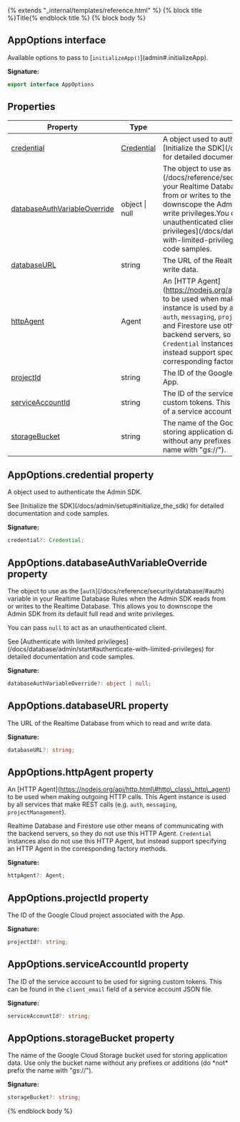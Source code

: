 {% extends "_internal/templates/reference.html" %}
{% block title %}Title{% endblock title %}
{% block body %}

## AppOptions interface

Available options to pass to \[`initializeApp()`<!-- -->\](admin\#.initializeApp).

<b>Signature:</b>

```typescript
export interface AppOptions 
```

## Properties

|  Property | Type | Description |
|  --- | --- | --- |
|  [credential](./firebase-admin_.appoptions.md#appoptionscredential_property) | [Credential](./firebase-admin_.credential.md#credential_interface) | A  object used to authenticate the Admin SDK.<!-- -->See \[Initialize the SDK\](/docs/admin/setup\#initialize\_the\_sdk) for detailed documentation and code samples. |
|  [databaseAuthVariableOverride](./firebase-admin_.appoptions.md#appoptionsdatabaseauthvariableoverride_property) | object \| null | The object to use as the \[<code>auth</code>\](/docs/reference/security/database/\#auth) variable in your Realtime Database Rules when the Admin SDK reads from or writes to the Realtime Database. This allows you to downscope the Admin SDK from its default full read and write privileges.<!-- -->You can pass <code>null</code> to act as an unauthenticated client.<!-- -->See \[Authenticate with limited privileges\](/docs/database/admin/start\#authenticate-with-limited-privileges) for detailed documentation and code samples. |
|  [databaseURL](./firebase-admin_.appoptions.md#appoptionsdatabaseurl_property) | string | The URL of the Realtime Database from which to read and write data. |
|  [httpAgent](./firebase-admin_.appoptions.md#appoptionshttpagent_property) | Agent | An \[HTTP Agent\](https://nodejs.org/api/http.html\#http\_class\_http\_agent) to be used when making outgoing HTTP calls. This Agent instance is used by all services that make REST calls (e.g. <code>auth</code>, <code>messaging</code>, <code>projectManagement</code>).<!-- -->Realtime Database and Firestore use other means of communicating with the backend servers, so they do not use this HTTP Agent. <code>Credential</code> instances also do not use this HTTP Agent, but instead support specifying an HTTP Agent in the corresponding factory methods. |
|  [projectId](./firebase-admin_.appoptions.md#appoptionsprojectid_property) | string | The ID of the Google Cloud project associated with the App. |
|  [serviceAccountId](./firebase-admin_.appoptions.md#appoptionsserviceaccountid_property) | string | The ID of the service account to be used for signing custom tokens. This can be found in the <code>client_email</code> field of a service account JSON file. |
|  [storageBucket](./firebase-admin_.appoptions.md#appoptionsstoragebucket_property) | string | The name of the Google Cloud Storage bucket used for storing application data. Use only the bucket name without any prefixes or additions (do \*not\* prefix the name with "gs://"). |

## AppOptions.credential property

A  object used to authenticate the Admin SDK.

See \[Initialize the SDK\](/docs/admin/setup\#initialize\_the\_sdk) for detailed documentation and code samples.

<b>Signature:</b>

```typescript
credential?: Credential;
```

## AppOptions.databaseAuthVariableOverride property

The object to use as the \[`auth`<!-- -->\](/docs/reference/security/database/\#auth) variable in your Realtime Database Rules when the Admin SDK reads from or writes to the Realtime Database. This allows you to downscope the Admin SDK from its default full read and write privileges.

You can pass `null` to act as an unauthenticated client.

See \[Authenticate with limited privileges\](/docs/database/admin/start\#authenticate-with-limited-privileges) for detailed documentation and code samples.

<b>Signature:</b>

```typescript
databaseAuthVariableOverride?: object | null;
```

## AppOptions.databaseURL property

The URL of the Realtime Database from which to read and write data.

<b>Signature:</b>

```typescript
databaseURL?: string;
```

## AppOptions.httpAgent property

An \[HTTP Agent\](https://nodejs.org/api/http.html\#http\_class\_http\_agent) to be used when making outgoing HTTP calls. This Agent instance is used by all services that make REST calls (e.g. `auth`<!-- -->, `messaging`<!-- -->, `projectManagement`<!-- -->).

Realtime Database and Firestore use other means of communicating with the backend servers, so they do not use this HTTP Agent. `Credential` instances also do not use this HTTP Agent, but instead support specifying an HTTP Agent in the corresponding factory methods.

<b>Signature:</b>

```typescript
httpAgent?: Agent;
```

## AppOptions.projectId property

The ID of the Google Cloud project associated with the App.

<b>Signature:</b>

```typescript
projectId?: string;
```

## AppOptions.serviceAccountId property

The ID of the service account to be used for signing custom tokens. This can be found in the `client_email` field of a service account JSON file.

<b>Signature:</b>

```typescript
serviceAccountId?: string;
```

## AppOptions.storageBucket property

The name of the Google Cloud Storage bucket used for storing application data. Use only the bucket name without any prefixes or additions (do \*not\* prefix the name with "gs://").

<b>Signature:</b>

```typescript
storageBucket?: string;
```
{% endblock body %}
